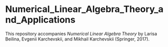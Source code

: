 # Numerical_Linear_Algebra_Theory_and_Applications
This repository accompanies <i><a html=http://www.springer.com/us/book/9783319573021>Numerical Linear Algebra Theory</a></i> by Larisa Beilina, Evgenii Karchevskii, and Mikhail Karchevskii (Springer, 2017).


